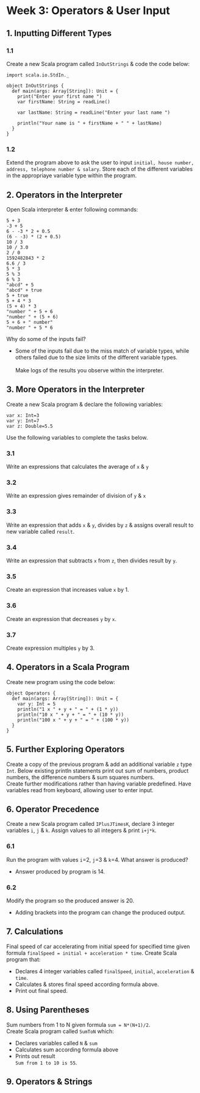 # Week 3: Operators & User Input
## 1. Inputting Different Types
### 1.1
Create a new Scala program called `InOutStrings` & code the code below:
```
import scala.io.StdIn._

object InOutStrings {
  def main(args: Array[String]): Unit = {
    print("Enter your first name ")
    var firstName: String = readLine()
    
    var lastName: String = readLine("Enter your last name ")
    
    println("Your name is " + firstName + " " + lastName)
  }
}
```

### 1.2
Extend the program above to ask the user to input `initial, house number, address, telephone number & salary`. Store each of the different variables in the appropriaye variable type within the program.

## 2. Operators in the Interpreter
Open Scala interpreter & enter following commands:
```
5 + 3
-3 + 5
6 - -3 * 2 + 0.5
(6 - -3) * (2 + 0.5)
10 / 3
10 / 3.0
2 / 0
1592482843 * 2
6.6 / 3
5 * 3
5 % 3
6 % 3
"abcd" + 5
"abcd" + true
5 + true
5 + 4 * 3
(5 + 4) * 3
"number " + 5 + 6
"number " + (5 + 6)
5 + 6 + " number"
"number " + 5 * 6
```
Why do some of the inputs fail?
* Some of the inputs fail due to the miss match of variable types, while others failed due to the size limits of the different variable types. 
<br/><br/>Make logs of the results you observe within the interpreter. 

## 3. More Operators in the Interpreter
Create a new Scala program & declare the following variables:
```
var x: Int=3
var y: Int=7
var z: Double=5.5
```
Use the following variables to complete the tasks below.

### 3.1
Write an expressions that calculates the average of `x` & `y`

### 3.2
Write an expression gives remainder of division of `y` & `x`

### 3.3
Write an expression that adds `x` & `y`, divides by `z` & assigns overall result to new variable called `result`.

### 3.4
Write an expression that subtracts `x` from `z`, then divides result by `y`.

### 3.5 
Create an expression that increases value `x` by 1.

### 3.6 
Create an expression that decreases `y` by `x`.

### 3.7 
Create expression multiples `y` by 3.

## 4. Operators in a Scala Program
Create new program using the code below:
```
object Operators {
  def main(args: Array[String]): Unit = {
    var y: Int = 5
    println("1 x " + y + " = " + (1 * y))
    println("10 x " + y + " = " + (10 * y))
    println("100 x " + y + " = " + (100 * y))
  }
}
```

## 5. Further Exploring Operators
Create a copy of the previous program & add an additional variable `z` type `Int`. Below existing println statements print out sum of numbers, product numbers, the difference numbers & sum squares numbers. <br/> Create further modifications rather than having variable predefined. Have variables read from keyboard, allowing user to enter input.

## 6. Operator Precedence
Create a new Scala program called `IPlusJTimesK`, declare 3 integer variables `i`, `j` & `k`. Assign values to all integers & print `i+j*k`. 

### 6.1
Run the program with values `i`=2, `j`=3 & `k`=4. What answer is produced?
* Answer produced by program is 14.

### 6.2
Modify the program so the produced answer is 20.
* Adding brackets into the program can change the produced output. 

## 7. Calculations
Final speed of car accelerating from initial speed for specified time given formula `finalSpeed = initial + acceleration * time`. Create Scala program that:
* Declares 4 integer variables called `finalSpeed`, `initial`, `acceleration` & `time`.
* Calculates & stores final speed according formula above.
* Print out final speed.

## 8. Using Parentheses
Sum numbers from 1 to N given formula `sum = N*(N+1)/2`.<br/> Create Scala program called `SumToN` which:
* Declares variables called `N` & `sum`
* Calculates sum according formula above
* Prints out result <br/>
`Sum from 1 to 10 is 55`.

## 9. Operators & Strings